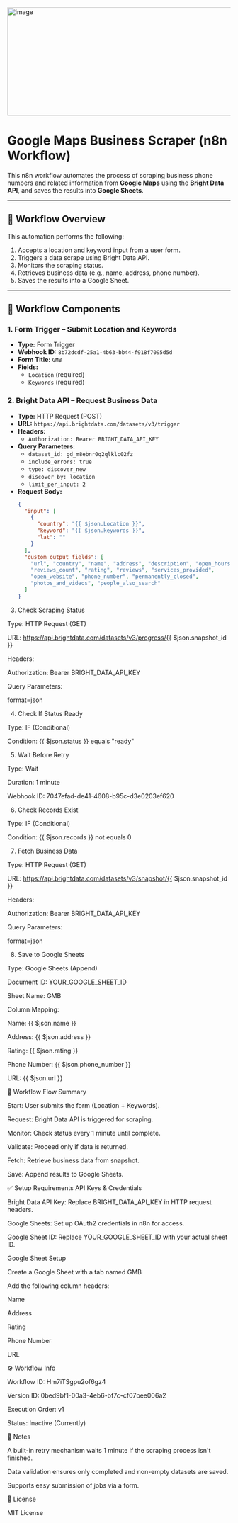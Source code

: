 <img width="707" height="245" alt="image" src="https://github.com/user-attachments/assets/9c27edc2-7dd1-45e9-a31b-e14623b25020" />

# Google Maps Business Scraper (n8n Workflow)

This n8n workflow automates the process of scraping business phone numbers and related information from **Google Maps** using the **Bright Data API**, and saves the results into **Google Sheets**.

---

## 📌 Workflow Overview

This automation performs the following:

1. Accepts a location and keyword input from a user form.
2. Triggers a data scrape using Bright Data API.
3. Monitors the scraping status.
4. Retrieves business data (e.g., name, address, phone number).
5. Saves the results into a Google Sheet.

---

## 🔧 Workflow Components

### 1. **Form Trigger – Submit Location and Keywords**
- **Type:** Form Trigger
- **Webhook ID:** `8b72dcdf-25a1-4b63-bb44-f918f7095d5d`
- **Form Title:** `GMB`
- **Fields:**
  - `Location` (required)
  - `Keywords` (required)

### 2. **Bright Data API – Request Business Data**
- **Type:** HTTP Request (POST)
- **URL:** `https://api.brightdata.com/datasets/v3/trigger`
- **Headers:**
  - `Authorization: Bearer BRIGHT_DATA_API_KEY`
- **Query Parameters:**
  - `dataset_id: gd_m8ebnr0q2qlklc02fz`
  - `include_errors: true`
  - `type: discover_new`
  - `discover_by: location`
  - `limit_per_input: 2`
- **Request Body:**
  ```json
  {
    "input": [
      {
        "country": "{{ $json.Location }}",
        "keyword": "{{ $json.keywords }}",
        "lat": ""
      }
    ],
    "custom_output_fields": [
      "url", "country", "name", "address", "description", "open_hours",
      "reviews_count", "rating", "reviews", "services_provided",
      "open_website", "phone_number", "permanently_closed",
      "photos_and_videos", "people_also_search"
    ]
  }
3. Check Scraping Status

Type: HTTP Request (GET)

URL: https://api.brightdata.com/datasets/v3/progress/{{ $json.snapshot_id }}

Headers:

Authorization: Bearer BRIGHT_DATA_API_KEY

Query Parameters:

format=json

4. Check If Status Ready

Type: IF (Conditional)

Condition: {{ $json.status }} equals "ready"

5. Wait Before Retry

Type: Wait

Duration: 1 minute

Webhook ID: 7047efad-de41-4608-b95c-d3e0203ef620

6. Check Records Exist

Type: IF (Conditional)

Condition: {{ $json.records }} not equals 0

7. Fetch Business Data

Type: HTTP Request (GET)

URL: https://api.brightdata.com/datasets/v3/snapshot/{{ $json.snapshot_id }}

Headers:

Authorization: Bearer BRIGHT_DATA_API_KEY

Query Parameters:

format=json

8. Save to Google Sheets

Type: Google Sheets (Append)

Document ID: YOUR_GOOGLE_SHEET_ID

Sheet Name: GMB

Column Mapping:

Name: {{ $json.name }}

Address: {{ $json.address }}

Rating: {{ $json.rating }}

Phone Number: {{ $json.phone_number }}

URL: {{ $json.url }}

📂 Workflow Flow Summary

Start: User submits the form (Location + Keywords).

Request: Bright Data API is triggered for scraping.

Monitor: Check status every 1 minute until complete.

Validate: Proceed only if data is returned.

Fetch: Retrieve business data from snapshot.

Save: Append results to Google Sheets.

✅ Setup Requirements
API Keys & Credentials

Bright Data API Key: Replace BRIGHT_DATA_API_KEY in HTTP request headers.

Google Sheets: Set up OAuth2 credentials in n8n for access.

Google Sheet ID: Replace YOUR_GOOGLE_SHEET_ID with your actual sheet ID.

Google Sheet Setup

Create a Google Sheet with a tab named GMB

Add the following column headers:

Name

Address

Rating

Phone Number

URL

⚙️ Workflow Info

Workflow ID: Hm7iTSgpu2of6gz4

Version ID: 0bed9bf1-00a3-4eb6-bf7c-cf07bee006a2

Execution Order: v1

Status: Inactive (Currently)

📌 Notes

A built-in retry mechanism waits 1 minute if the scraping process isn't finished.

Data validation ensures only completed and non-empty datasets are saved.

Supports easy submission of jobs via a form.

🪪 License

MIT License
